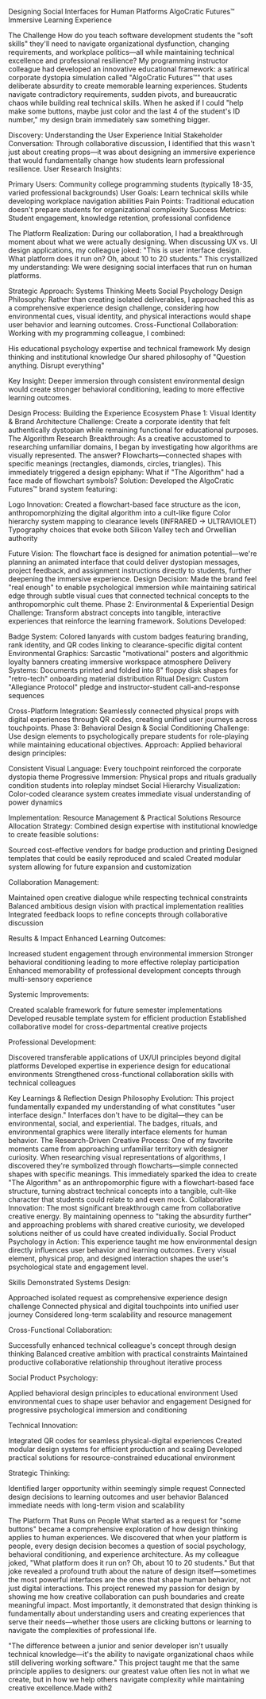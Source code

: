 Designing Social Interfaces for Human Platforms
AlgoCratic Futures™ Immersive Learning Experience

The Challenge
How do you teach software development students the "soft skills" they'll need to navigate organizational dysfunction, changing requirements, and workplace politics—all while maintaining technical excellence and professional resilience?
My programming instructor colleague had developed an innovative educational framework: a satirical corporate dystopia simulation called "AlgoCratic Futures™" that uses deliberate absurdity to create memorable learning experiences. Students navigate contradictory requirements, sudden pivots, and bureaucratic chaos while building real technical skills.
When he asked if I could "help make some buttons, maybe just color and the last 4 of the student's ID number," my design brain immediately saw something bigger.

Discovery: Understanding the User Experience
Initial Stakeholder Conversation:
Through collaborative discussion, I identified that this wasn't just about creating props—it was about designing an immersive experience that would fundamentally change how students learn professional resilience.
User Research Insights:

Primary Users: Community college programming students (typically 18-35, varied professional backgrounds)
User Goals: Learn technical skills while developing workplace navigation abilities
Pain Points: Traditional education doesn't prepare students for organizational complexity
Success Metrics: Student engagement, knowledge retention, professional confidence

The Platform Realization:
During our collaboration, I had a breakthrough moment about what we were actually designing. When discussing UX vs. UI design applications, my colleague joked: "This is user interface design. What platform does it run on? Oh, about 10 to 20 students."
This crystallized my understanding: We were designing social interfaces that run on human platforms.

Strategic Approach: Systems Thinking Meets Social Psychology
Design Philosophy:
Rather than creating isolated deliverables, I approached this as a comprehensive experience design challenge, considering how environmental cues, visual identity, and physical interactions would shape user behavior and learning outcomes.
Cross-Functional Collaboration:
Working with my programming colleague, I combined:

His educational psychology expertise and technical framework
My design thinking and institutional knowledge
Our shared philosophy of "Question anything. Disrupt everything"

Key Insight:
Deeper immersion through consistent environmental design would create stronger behavioral conditioning, leading to more effective learning outcomes.

Design Process: Building the Experience Ecosystem
Phase 1: Visual Identity & Brand Architecture
Challenge: Create a corporate identity that felt authentically dystopian while remaining functional for educational purposes.
The Algorithm Research Breakthrough:
As a creative accustomed to researching unfamiliar domains, I began by investigating how algorithms are visually represented. The answer? Flowcharts—connected shapes with specific meanings (rectangles, diamonds, circles, triangles).
This immediately triggered a design epiphany: What if "The Algorithm" had a face made of flowchart symbols?
Solution: Developed the AlgoCratic Futures™ brand system featuring:

Logo Innovation: Created a flowchart-based face structure as the icon, anthropomorphizing the digital algorithm into a cult-like figure
Color hierarchy system mapping to clearance levels (INFRARED → ULTRAVIOLET)
Typography choices that evoke both Silicon Valley tech and Orwellian authority

Future Vision: The flowchart face is designed for animation potential—we're planning an animated interface that could deliver dystopian messages, project feedback, and assignment instructions directly to students, further deepening the immersive experience.
Design Decision: Made the brand feel "real enough" to enable psychological immersion while maintaining satirical edge through subtle visual cues that connected technical concepts to the anthropomorphic cult theme.
Phase 2: Environmental & Experiential Design
Challenge: Transform abstract concepts into tangible, interactive experiences that reinforce the learning framework.
Solutions Developed:

Badge System: Colored lanyards with custom badges featuring branding, rank identity, and QR codes linking to clearance-specific digital content
Environmental Graphics: Sarcastic "motivational" posters and algorithmic loyalty banners creating immersive workspace atmosphere
Delivery Systems: Documents printed and folded into 8" floppy disk shapes for "retro-tech" onboarding material distribution
Ritual Design: Custom "Allegiance Protocol" pledge and instructor-student call-and-response sequences

Cross-Platform Integration: Seamlessly connected physical props with digital experiences through QR codes, creating unified user journeys across touchpoints.
Phase 3: Behavioral Design & Social Conditioning
Challenge: Use design elements to psychologically prepare students for role-playing while maintaining educational objectives.
Approach: Applied behavioral design principles:

Consistent Visual Language: Every touchpoint reinforced the corporate dystopia theme
Progressive Immersion: Physical props and rituals gradually condition students into roleplay mindset
Social Hierarchy Visualization: Color-coded clearance system creates immediate visual understanding of power dynamics


Implementation: Resource Management & Practical Solutions
Resource Allocation Strategy:
Combined design expertise with institutional knowledge to create feasible solutions:

Sourced cost-effective vendors for badge production and printing
Designed templates that could be easily reproduced and scaled
Created modular system allowing for future expansion and customization

Collaboration Management:

Maintained open creative dialogue while respecting technical constraints
Balanced ambitious design vision with practical implementation realities
Integrated feedback loops to refine concepts through collaborative discussion


Results & Impact
Enhanced Learning Outcomes:

Increased student engagement through environmental immersion
Stronger behavioral conditioning leading to more effective roleplay participation
Enhanced memorability of professional development concepts through multi-sensory experience

Systemic Improvements:

Created scalable framework for future semester implementations
Developed reusable template system for efficient production
Established collaborative model for cross-departmental creative projects

Professional Development:

Discovered transferable applications of UX/UI principles beyond digital platforms
Developed expertise in experience design for educational environments
Strengthened cross-functional collaboration skills with technical colleagues


Key Learnings & Reflection
Design Philosophy Evolution:
This project fundamentally expanded my understanding of what constitutes "user interface design." Interfaces don't have to be digital—they can be environmental, social, and experiential. The badges, rituals, and environmental graphics were literally interface elements for human behavior.
The Research-Driven Creative Process:
One of my favorite moments came from approaching unfamiliar territory with designer curiosity. When researching visual representations of algorithms, I discovered they're symbolized through flowcharts—simple connected shapes with specific meanings. This immediately sparked the idea to create "The Algorithm" as an anthropomorphic figure with a flowchart-based face structure, turning abstract technical concepts into a tangible, cult-like character that students could relate to and even mock.
Collaborative Innovation:
The most significant breakthrough came from collaborative creative energy. By maintaining openness to "taking the absurdity further" and approaching problems with shared creative curiosity, we developed solutions neither of us could have created individually.
Social Product Psychology in Action:
This experience taught me how environmental design directly influences user behavior and learning outcomes. Every visual element, physical prop, and designed interaction shapes the user's psychological state and engagement level.

Skills Demonstrated
Systems Design:

Approached isolated request as comprehensive experience design challenge
Connected physical and digital touchpoints into unified user journey
Considered long-term scalability and resource management

Cross-Functional Collaboration:

Successfully enhanced technical colleague's concept through design thinking
Balanced creative ambition with practical constraints
Maintained productive collaborative relationship throughout iterative process

Social Product Psychology:

Applied behavioral design principles to educational environment
Used environmental cues to shape user behavior and engagement
Designed for progressive psychological immersion and conditioning

Technical Innovation:

Integrated QR codes for seamless physical-digital experiences
Created modular design systems for efficient production and scaling
Developed practical solutions for resource-constrained educational environment

Strategic Thinking:

Identified larger opportunity within seemingly simple request
Connected design decisions to learning outcomes and user behavior
Balanced immediate needs with long-term vision and scalability


The Platform That Runs on People
What started as a request for "some buttons" became a comprehensive exploration of how design thinking applies to human experiences. We discovered that when your platform is people, every design decision becomes a question of social psychology, behavioral conditioning, and experience architecture.
As my colleague joked, "What platform does it run on? Oh, about 10 to 20 students." But that joke revealed a profound truth about the nature of design itself—sometimes the most powerful interfaces are the ones that shape human behavior, not just digital interactions.
This project renewed my passion for design by showing me how creative collaboration can push boundaries and create meaningful impact. Most importantly, it demonstrated that design thinking is fundamentally about understanding users and creating experiences that serve their needs—whether those users are clicking buttons or learning to navigate the complexities of professional life.

"The difference between a junior and senior developer isn't usually technical knowledge—it's the ability to navigate organizational chaos while still delivering working software."
This project taught me that the same principle applies to designers: our greatest value often lies not in what we create, but in how we help others navigate complexity while maintaining creative excellence.Made with2